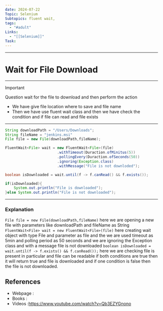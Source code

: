 ```yaml
---
date: 2024-07-22
Topic: Selenium
Subtopics: fluent wait,
tags:
  - "#adult"
Links:
  - "[[Selenium]]"
Task:
---
```



---

# Wait for File Download
---

> [!important]
>  Question wait for the file to download and then perform the action 
>  - We have give file location where to save and file name 
>  - Then we have use fluent wait class and then we have check the condition and if file can read and file exists  




---


```java
String downloadPath = "/Users/Downloads";
String fileName = "jenkins.msi"
File file = new File(downloadPath,fileName);

FluentWait<File> wait = new FluentWait<File>(file)
						.withTimeout(Duraction.ofMinitus(5))
						.pollingEvery(Duraction.ofSeconds(50))
						.ignoring(Exception.class)
						.withMessage("File is not downloded");

boolean isDownloaded = wait.until(f -> f.canRead() && f.exists());

if(isDownloaded){
	System.out.println("File is downloaded");
}else System.out.println("File is not downloaded");

```


---

### Explanation
 `File file = new File(downloadPath,fileName)` here we are opening a new file with parameters like downloadPath and fileName as String 
 `FluentWait<File> wait = new FluentWait<File>(file)` here creating wait object with type File and parameter as file and the we are used timeout as 5min and polling period as 50 seconds and we are ignoring the Exception class and with a message  file is not downloaded
 `boolean isDownloaded = wait.until(f -> f.exists() && f.canRead());` here we are checking file is present in particular  and file can be readable  if both conditions are true then it will return true and file is downloaded and if one condition is false then the file is not downloaded.





## References
- Webpage :
- Books   :
- Videos  :https://www.youtube.com/watch?v=Qb3EZYGnono
